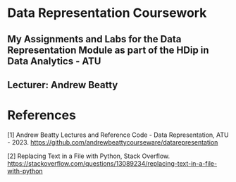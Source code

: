 # Data Representation Coursework
## My Assignments and Labs for the Data Representation Module as part of the HDip in Data Analytics - ATU
## Lecturer: Andrew Beatty

# References

[1] Andrew Beatty Lectures and Reference Code - Data Representation, ATU - 2023. https://github.com/andrewbeattycourseware/datarepresentation

[2] Replacing Text in a File with Python, Stack Overflow. https://stackoverflow.com/questions/13089234/replacing-text-in-a-file-with-python